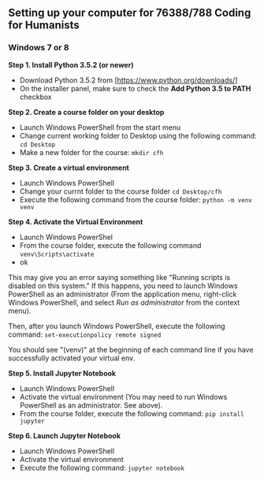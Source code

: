

## Setting up your computer for 76388/788 Coding for Humanists

### Windows 7 or 8

**Step 1. Install Python 3.5.2 (or newer)**
- Download Python 3.5.2 from [https://www.python.org/downloads/]
- On the installer panel, make sure to check the **Add Python 3.5 to PATH** checkbox

**Step 2. Create a course folder on your desktop**
- Launch Windows PowerShell from the start menu
- Change current working folder to Desktop using the following command:
  ```cd Desktop```
- Make a new folder for the course:
  ```mkdir cfh```

**Step 3. Create a virtual environment**
- Launch Windows PowerShell
- Change your currnt folder to the course folder ```cd Desktop/cfh```
- Execute the following command from the course folder:
  ```python -m venv venv```

**Step 4. Activate the Virtual Environment**
- Launch Windows PowerShel
- From the course folder, execute the following command
  ```venv\Scripts\activate```
- ok

This may give you an error saying something like "Running scripts is disabled on this system." If this happens, you need to launch Windows PowerShell as an administrator (From the application menu, right-click Windows PowerShell, and select *Run as administrator* from the context menu).

Then, after you launch Windows PowerShell, execute the following command:
```set-executionpolicy remote signed```
  
You should see "(venv)" at the beginning of each command line if you have successfully activated your virtual env.  

**Step 5. Install Jupyter Notebook**
- Launch Windows PowerShell 
- Activate the virtual environment (You may need to run Windows PowerShell as an administrator. See above).
- From the course folder, execute the following command:
  ```pip install jupyter```

**Step 6. Launch Jupyter Notebook**
- Launch Windows PowerShell
-  Activate the virtual environment
-  Execute the following command:
   ```jupyter notebook```





